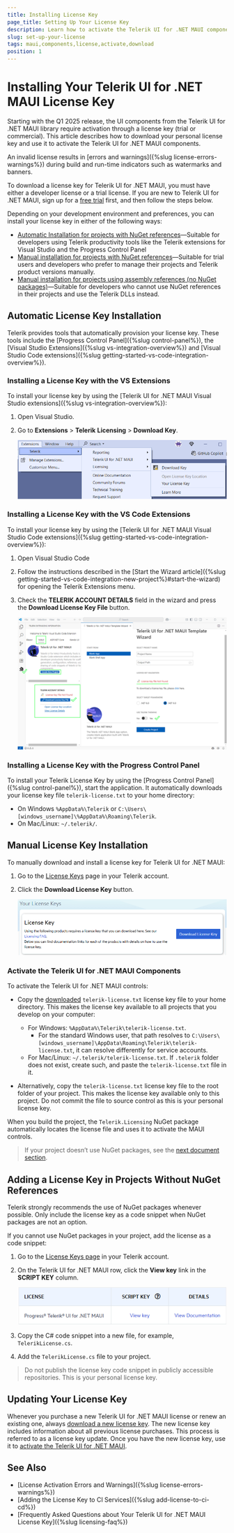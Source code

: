 ```yaml
---
title: Installing License Key
page_title: Setting Up Your License Key
description: Learn how to activate the Telerik UI for .NET MAUI components by downloading and setting up your Telerik components license key.
slug: set-up-your-license
tags: maui,components,license,activate,download
position: 1
---
```


# Installing Your Telerik UI for .NET MAUI License Key

Starting with the Q1 2025 release, the UI components from the Telerik UI for .NET MAUI library require activation through a license key (trial or commercial). This article describes how to download your personal license key and use it to activate the Telerik UI for .NET MAUI components.

An invalid license results in [errors and warnings]({%slug license-errors-warnings%}) during build and run-time indicators such as watermarks and banners.

To download a license key for Telerik UI for .NET MAUI, you must have either a developer license or a trial license. If you are new to Telerik UI for .NET MAUI, sign up for a [free trial](https://www.telerik.com/try/ui-for-maui) first, and then follow the steps below.

Depending on your development environment and preferences, you can install your license key in either of the following ways:

* [Automatic Installation for projects with NuGet references](#automatic-license-key-installation)&mdash;Suitable for developers using Telerik productivity tools like the Telerik extensions for Visual Studio and the Progress Control Panel
* [Manual installation for projects with NuGet references](#manual-license-key-installation)&mdash;Suitable for trial users and developers who prefer to manage their projects and Telerik product versions manually.
* [Manual installation for projects using assembly references (no NuGet packages)](#adding-a-license-key-in-projects-without-nuget-references)&mdash;Suitable for developers who cannot use NuGet references in their projects and use the Telerik DLLs instead.

## Automatic License Key Installation

Telerik provides tools that automatically provision your license key. These tools include the [Progress Control Panel]({%slug control-panel%}), the [Visual Studio Extensions]({%slug vs-integration-overview%}) and [Visual Studio Code extensions]({%slug getting-started-vs-code-integration-overview%}).

### Installing a License Key with the VS Extensions

To install your license key by using the [Telerik UI for .NET MAUI Visual Studio extensions]({%slug vs-integration-overview%}):

1. Open Visual Studio.
1. Go to **Extensions** > **Telerik** **Licensing** > **Download Key**.

    ![.NET MAUI VS Extension License Key](./images/vsx-download-license-key-file.png)

### Installing a License Key with the VS Code Extensions

To install your license key by using the [Telerik UI for .NET MAUI Visual Studio Code extensions]({%slug getting-started-vs-code-integration-overview%}):

1. Open Visual Studio Code
1. Follow the instructions described in the [Start the Wizard article]({%slug getting-started-vs-code-integration-new-project%}#start-the-wizard) for opening the Telerik Extensions menu.
1. Check the **TELERIK ACCOUNT DETAILS** field in the wizard and press the **Download License Key File** button.

    ![.NET MAUI VS Extension License Key](./images/telerik-vs-code-extension.png)

### Installing a License Key with the Progress Control Panel

To install your Telerik License Key by using the [Progress Control Panel]({%slug control-panel%}), start the application. It automatically downloads your license key file `telerik-license.txt` to your home directory:

* On Windows `%AppData%\Telerik` or `C:\Users\[windows_username]\%AppData%\Roaming\Telerik`.
* On Mac/Linux: `~/.telerik/`.

## Manual License Key Installation

To manually download and install a license key for Telerik UI for .NET MAUI:

1. Go to the [License Keys](https://www.telerik.com/account/your-licenses/license-keys) page in your Telerik account.

1. Click the **Download License Key** button.

    ![Download a Telerik UI for .NET MAUI License Key](./images/download-license-key.png)

### Activate the Telerik UI for .NET MAUI Components

To activate the Telerik UI for .NET MAUI controls:

* Copy the [downloaded](#manual-license-key-installation) `telerik-license.txt` license key file to your home directory. This makes the license key available to all projects that you develop on your computer:

    * For Windows: `%AppData%\Telerik\telerik-license.txt`.
        * For the standard Windows user, that path resolves to `C:\Users\[windows_username]\AppData\Roaming\Telerik\telerik-license.txt`, it can resolve differently for service accounts.
    * For Mac/Linux: `~/.telerik/telerik-license.txt`. If `.telerik` folder does not exist, create such, and paste the `telerik-license.txt` file in it.
    
* Alternatively, copy the `telerik-license.txt` license key file to the root folder of your project. This makes the license key available only to this project. Do not commit the file to source control as this is your personal license key.

When you build the project, the `Telerik.Licensing` NuGet package automatically locates the license file and uses it to activate the MAUI controls.

> If your project doesn’t use NuGet packages, see the [next document section](#adding-a-license-key-in-projects-without-nuget-references).

## Adding a License Key in Projects Without NuGet References

Telerik strongly recommends the use of NuGet packages whenever possible. Only include the license key as a code snippet when NuGet packages are not an option.

If you cannot use NuGet packages in your project, add the license as a code snippet:

1. Go to the [License Keys page](https://www.telerik.com/account/your-licenses/license-keys) in your Telerik account.

1. On the Telerik UI for .NET MAUI row, click the **View key** link in the **SCRIPT KEY** column.

    ![Download a Telerik UI for .NET MAUI Script Key](./images/download-script-key.png)

1. Copy the C# code snippet into a new file, for example, `TelerikLicense.cs`.

1. Add the `TelerikLicense.cs` file to your project.

>Do not publish the license key code snippet in publicly accessible repositories. This is your personal license key.

## Updating Your License Key

Whenever you purchase a new Telerik UI for .NET MAUI license or renew an existing one, always [download a new license key](#manual-license-key-installation). The new license key includes information about all previous license purchases. This process is referred to as a license key update. Once you have the new license key, use it to [activate the Telerik UI for .NET MAUI](#activate-the-telerik-ui-for-net-maui-components).

## See Also

* [License Activation Errors and Warnings]({%slug license-errors-warnings%})
* [Adding the License Key to CI Services]({%slug add-license-to-ci-cd%})
* [Frequently Asked Questions about Your Telerik UI for .NET MAUI License Key]({%slug licensing-faq%})
